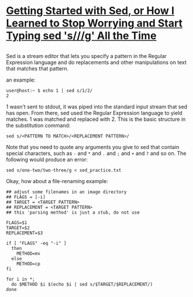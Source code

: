 <h1><a href="">Getting Started with <span class="highlight-red">Sed</span>, or How I Learned to Stop Worrying and Start Typing <span class="aux-color-yellow">sed 's///g'</span> All the Time</a></h1>

<h2></h2>

Sed is a stream editor that lets you specify a pattern in the Regular Expression language and do replacements and other manipulations on text that matches that pattern.

an example:

	user@host:~ $ echo 1 | sed s/1/2/
	2

1 wasn't sent to stdout, it was piped into the standard input stream that sed has open. From there, sed used the Regular Expression language to yield matches. 1 was matched and replaced with 2. This is the basic structure in the substitution command: 

	sed s/<PATTERN TO MATCH>/<REPLACEMENT PATTERN>/ 

Note that you need to quote any arguments you give to sed that contain special characters, such as `-` and `*` and `.` and `;` and `+` and `?` and so on. The following would produce an error:

	sed s/one-two/two-three/g < sed_practice.txt

Okay, how about a file-renaming example:


	## adjust some filenames in an image directory
	## FLAGS = [-i]
	## TARGET = <TARGET PATTERN>
	## REPLACEMENT = <TARGET PATTERN>
	## this 'parsing method' is just a stub, do not use
	
	FLAGS=$1
	TARGET=$2
	REPLACEMENT=$3

	if [ "FLAGS" -eq "-i" ]
	  then
	    METHOD=mv
	  else
	    METHOD=cp
	fi

	for i in *;
	  do $METHOD $i $(echo $i | sed s/$TARGET/$REPLACEMENT/)
	done

